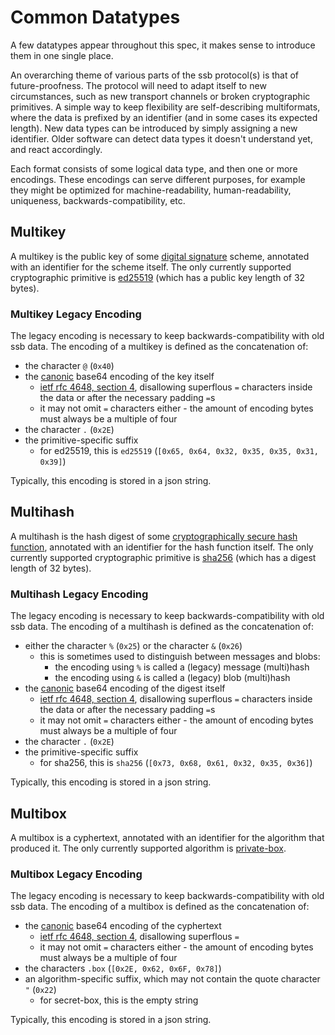 # Common Datatypes

A few datatypes appear throughout this spec, it makes sense to introduce them in one single place.

An overarching theme of various parts of the ssb protocol(s) is that of future-proofness. The protocol will need to adapt itself to new circumstances, such as new transport channels or broken cryptographic primitives. A simple way to keep flexibility are self-describing multiformats, where the data is prefixed by an identifier (and in some cases its expected length). New data types can be introduced by simply assigning a new identifier. Older software can detect data types it doesn't understand yet, and react accordingly.

Each format consists of some logical data type, and then one or more encodings. These encodings can serve different purposes, for example they might be optimized for machine-readability, human-readability, uniqueness, backwards-compatibility, etc.

## Multikey

A multikey is the public key of some [digital signature](https://en.wikipedia.org/wiki/Digital_signature) scheme, annotated with an identifier for the scheme itself. The only currently supported cryptographic primitive is [ed25519](http://ed25519.cr.yp.to/) (which has a public key length of 32 bytes).

### Multikey Legacy Encoding

The legacy encoding is necessary to keep backwards-compatibility with old ssb data. The encoding of a multikey is defined as the concatenation of:

- the character `@` (`0x40`)
- the [canonic](https://tools.ietf.org/html/rfc4648#section-3.5) base64 encoding of the key itself
  - [ietf rfc 4648, section 4](https://tools.ietf.org/html/rfc4648#section-4), disallowing superflous `=` characters inside the data or after the necessary padding `=`s
  - it may not omit `=` characters either - the amount of encoding bytes must always be a multiple of four
- the character `.` (`0x2E`)
- the primitive-specific suffix
  - for ed25519, this is `ed25519` (`[0x65, 0x64, 0x32, 0x35, 0x35, 0x31, 0x39]`)

Typically, this encoding is stored in a json string.

## Multihash

A multihash is the hash digest of some [cryptographically secure hash function](https://en.wikipedia.org/wiki/Cryptographic_hash_function), annotated with an identifier for the hash function itself. The only currently supported cryptographic primitive is [sha256](https://en.wikipedia.org/wiki/SHA-2) (which has a digest length of 32 bytes).

### Multihash Legacy Encoding

The legacy encoding is necessary to keep backwards-compatibility with old ssb data. The encoding of a multihash is defined as the concatenation of:

- either the character `%` (`0x25`) or the character `&` (`0x26`)
  - this is sometimes used to distinguish between messages and blobs:
    - the encoding using `%` is called a (legacy) message (multi)hash
    - the encoding using `&` is called a (legacy) blob (multi)hash
- the [canonic](https://tools.ietf.org/html/rfc4648#section-3.5) base64 encoding of the digest itself
  - [ietf rfc 4648, section 4](https://tools.ietf.org/html/rfc4648#section-4), disallowing superflous `=` characters inside the data or after the necessary padding `=`s
  - it may not omit `=` characters either - the amount of encoding bytes must always be a multiple of four
- the character `.` (`0x2E`)
- the primitive-specific suffix
  - for sha256, this is `sha256` (`[0x73, 0x68, 0x61, 0x32, 0x35, 0x36]`)

Typically, this encoding is stored in a json string.

## Multibox

A multibox is a cyphertext, annotated with an identifier for the algorithm that produced it. The only currently supported algorithm is [private-box](https://ssbc.github.io/scuttlebutt-protocol-guide/#private-messages).

### Multibox Legacy Encoding

The legacy encoding is necessary to keep backwards-compatibility with old ssb data. The encoding of a multibox is defined as the concatenation of:

- the [canonic](https://tools.ietf.org/html/rfc4648#section-3.5) base64 encoding of the cyphertext
  - [ietf rfc 4648, section 4](https://tools.ietf.org/html/rfc4648#section-4), disallowing superflous `=`
  - it may not omit `=` characters either - the amount of encoding bytes must always be a multiple of four
- the characters `.box` (`[0x2E, 0x62, 0x6F, 0x78]`)
- an algorithm-specific suffix, which may not contain the quote character `"` (`0x22`)
  - for secret-box, this is the empty string

Typically, this encoding is stored in a json string.
